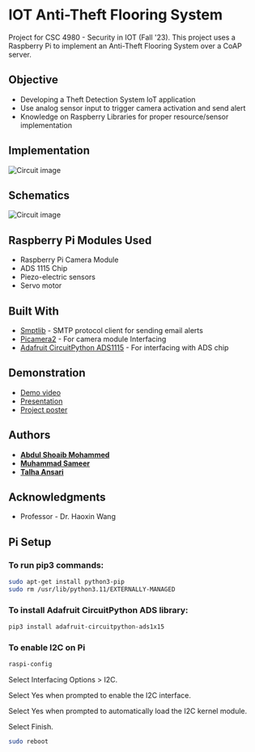# IOT Anti-Theft Flooring System 

Project for CSC 4980 - Security in IOT (Fall '23). This project uses a Raspberry Pi to implement an Anti-Theft Flooring System over a CoAP server.

## Objective

- Developing a Theft Detection System IoT application
- Use analog sensor input to trigger camera activation and send alert  
- Knowledge on Raspberry Libraries for proper resource/sensor implementation


## Implementation

![Circuit image](https://github.com/sameer67866/IOT-Anti-Theft-flooring-system/blob/main/IOTImplementation.jpg?raw=true)


## Schematics

![Circuit image](https://github.com/sameer67866/IOT-Anti-Theft-flooring-system/blob/main/IOTCircuitImage.jpg?raw=true)

## Raspberry Pi Modules Used

- Raspberry Pi Camera Module
- ADS 1115 Chip
- Piezo-electric sensors
- Servo motor


## Built With

* [Smptlib](https://docs.python.org/3/library/smtplib.html) - SMTP protocol client for sending email alerts
* [Picamera2](https://github.com/raspberrypi/picamera2) - For camera module Interfacing 
* [Adafruit CircuitPython ADS1115](https://github.com/adafruit/Adafruit_CircuitPython_ADS1x15) - For interfacing with ADS chip

## Demonstration

* [Demo video](https://drive.google.com/file/d/1ySCxcmnDBW4AQXz50BMR1iuclCvnnUgW/view?usp=sharing)
* [Presentation](https://1drv.ms/p/s!Aike8jU30iDOgZZKH180BO12HymP0g?e=jNXHjP)
* [Project poster](https://docs.google.com/presentation/d/1p_RyZlE7ew_euwt0hkcAPQ_A-vDhHCEu/edit?usp=sharing&ouid=106989836719408766777&rtpof=true&sd=)

## Authors

* **[Abdul Shoaib Mohammed](https://github.com/moidshoaib)**
* **[Muhammad Sameer](https://github.com/sameer67866)**
* **[Talha Ansari](https://github.com/VetinariLives)**


## Acknowledgments

* Professor - Dr. Haoxin Wang

## Pi Setup
### To run pip3 commands:
```bash
sudo apt-get install python3-pip
sudo rm /usr/lib/python3.11/EXTERNALLY-MANAGED
```
### To install Adafruit CircuitPython ADS library:
```bash
pip3 install adafruit-circuitpython-ads1x15
```
### To enable I2C on Pi
```bash
raspi-config
```
Select Interfacing Options > I2C.

Select Yes when prompted to enable the I2C interface.

Select Yes when prompted to automatically load the I2C kernel module.

Select Finish.
```bash
sudo reboot
```
